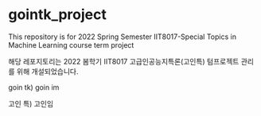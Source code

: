 # gointk_project
This repository is for 2022 Spring Semester IIT8017-Special Topics in Machine Learning course term project

해당 레포지토리는 2022 봄학기 IIT8017 고급인공능지특론(고인특) 텀프로젝트 관리를 위해 개설되었습니다.


goin tk) goin im


고인 특) 고인임
